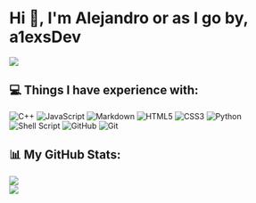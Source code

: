 <!-- ### Hi there 👋 -->

<!--
**a1exsDev/a1exsDev** is a ✨ _special_ ✨ repository because its `README.md` (this file) appears on your GitHub profile.

Here are some ideas to get you started:

- 🔭 I’m currently working on ...
- 🌱 I’m currently learning ...
- 👯 I’m looking to collaborate on ...
- 🤔 I’m looking for help with ...
- 💬 Ask me about ...
- 📫 How to reach me: ...
- 😄 Pronouns: ...
- ⚡ Fun fact: ...
-->

<!--
old


## Hi, I'm a1exsDev or Alex

 
### I'm currently learning:
- HTML & JavaScript
- CSS
- Python
- C++

I am currently working on my site and it's user interface. I am also working on another site for me and my friend called Obscure-Information[https://obscure-knowledge,github.io]
-->

# Hi 👋, I'm Alejandro or as I go by, a1exsDev

[![](https://visitcount.itsvg.in/api?id=a1exsDev&icon=5&color=1)](https://visitcount.itsvg.in)

## 💻 Things I have experience with:
![C++](https://img.shields.io/badge/c++-%2300599C.svg?style=for-the-badge&logo=c%2B%2B&logoColor=white) ![JavaScript](https://img.shields.io/badge/javascript-%23323330.svg?style=for-the-badge&logo=javascript&logoColor=%23F7DF1E) ![Markdown](https://img.shields.io/badge/markdown-%23000000.svg?style=for-the-badge&logo=markdown&logoColor=white) ![HTML5](https://img.shields.io/badge/html5-%23E34F26.svg?style=for-the-badge&logo=html5&logoColor=white) ![CSS3](https://img.shields.io/badge/css3-%231572B6.svg?style=for-the-badge&logo=css3&logoColor=white) ![Python](https://img.shields.io/badge/python-3670A0?style=for-the-badge&logo=python&logoColor=ffdd54) ![Shell Script](https://img.shields.io/badge/Bash-%23121011.svg?style=for-the-badge&logo=gnu-bash&logoColor=white) ![GitHub](https://img.shields.io/badge/github-%23121011.svg?style=for-the-badge&logo=github&logoColor=white) ![Git](https://img.shields.io/badge/git-%23F05033.svg?style=for-the-badge&logo=git&logoColor=white)
## 📊 My GitHub Stats:
![](https://github-readme-stats.vercel.app/api?username=a1exsDev&theme=vue-dark&hide_border=true&include_all_commits=true&count_private=true)<br/>
![](https://github-readme-stats.vercel.app/api/top-langs/?username=a1exsDev&theme=vue-dark&hide_border=true&include_all_commits=true&count_private=true&layout=compact)
<!-- 
#### ✍️ Random Dev Quote
![](https://quotes-github-readme.vercel.app/api?type=horizontal&theme=radical)



Proudly created with GPRM ( https://gprm.itsvg.in ) -->


